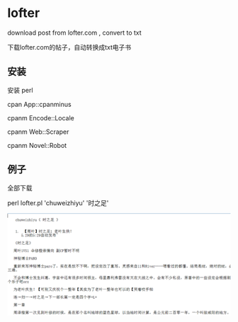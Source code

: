 # lofter

download post from lofter.com  ,  convert to  txt

下载lofter.com的帖子，自动转换成txt电子书


## 安装

安装 perl

cpan App::cpanminus

cpanm Encode::Locale

cpanm Web::Scraper

cpanm Novel::Robot

## 例子

全部下载

perl lofter.pl 'chuweizhiyu' '时之足'

![lofter.png](lofter.png)
